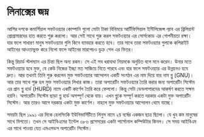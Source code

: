 # লিনাক্সের জম্ন 

আশির দশকে কমার্শিয়াল সফটওয়্যার কোম্পানি গুলো মোটা টাকা বিনিময়ে আর্টিফিসিয়াল ইন্টিলিজেন্স ল্যাব এর ব্রিলিয়ান্ট প্রোগ্রামারদের হাত করতে শুরু করলো। 
আর সেই সাথে শুরু করল সফটওয়্যার এর সোর্সকোড এর গোপনীয়তা রক্ষা। যার ফলে সাধারণ মানুষ সফটওয়্যার গুলি কিনে ব্যাবহার করতে হবে। তার সাথে তারা 
সফটওয়্যার গুলাকে কপিরাইট আইনের আওতাভুক্ত করে নিলো ফলে আইনের মারপেচও ডুক্র গেল এর ভিতর। 

কিন্তু রিচার্ড স্টলম্যান  এর চিন্তা ছিল অন্য রকম। সে এই সব ধরাবাধা নিয়মকে অনুচিত বলে মনে করেন। উনার মতে সফটওয়্যার হবে মুক্ত, যে কেউ নিজের ইচ্ছা মত
সাজিয়ে নিতে পারবে এবং যার ফলে সফটওয়্যার এর উন্নয়নও হবে দ্রুত। আর তখনই তিনি শুরু করলেন মুক্ত সফটওয়্যার আন্দোলন একটি সংগঠন এর নাম দিয়ে যার
নাম  গ্নু (GNU)। আর তার সাথে শুরু হল মুক্ত সফটওয়্যার লিখার কাজ। তারা অপারেটিং সফটওয়্যার তৈরি করার জন্য অপারেটিং সিস্টেম এর প্রান গ্নু হার্ড  (HURD) 
নামে একটি কার্ণেল তৈরি করে ফেললো। কিন্তু সেটা ডেভলাপারদের আকর্ষণ করতে সক্ষম হয়নি। অপারেটিং সিস্টেম ছাড়া গ্নু হার্ড অসম্পূর্ণ থেকে যায়। এখন গ্নুকে সম্পূর্ণ 
করতে দরকার একটা মুক্ত অপারেটিং সিস্টেম। আর তারও আগে দরকার একটা মুক্ত কার্ণেল। নাহলে মুক্ত সফটওয়্যার আন্দোলন থেমে যাচ্ছে।

সময়টা ছিল ১৯৯১ এর দিকে হেলসিংকি ইউনিভার্সিটিতে  লিনুস নামে  ২য় বর্ষের একজন ছাত্র ছিলো। যে খুব কম মানুষের সাথে মিশতো। তখন সে আইবিএমের ইন্টেল 
৩৮৬ প্রসেসরের একটা পার্সোনাল কম্পিউটার কিনল। সে সময় আইবিএম এর সাথে পাওয়া যেত এমএসডস অপারেটিং সিস্টেম। 
